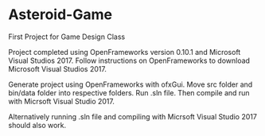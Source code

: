 # Asteroid-Game
First Project for Game Design Class

Project completed using OpenFrameworks version 0.10.1 and Microsoft Visual Studios 2017. Follow instructions on OpenFrameworks to download Microsoft Visual Studios 2017.

Generate project using OpenFrameworks with ofxGui. Move src folder and bin/data folder into respective folders. Run .sln file. Then compile and run with Micrsoft Visual Studio 2017.

Alternatively running .sln file and compiling with Micrsoft Visual Studio 2017 should also work.
